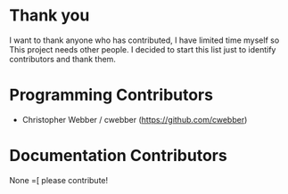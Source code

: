 Thank you
==========
I want to thank anyone who has contributed, I have limited time myself so This project needs other people. I decided to start this list just to identify contributors and thank them.


Programming Contributors
=========================
- Christopher Webber / cwebber (https://github.com/cwebber)

Documentation Contributors 
==========================
None =[
please contribute!


